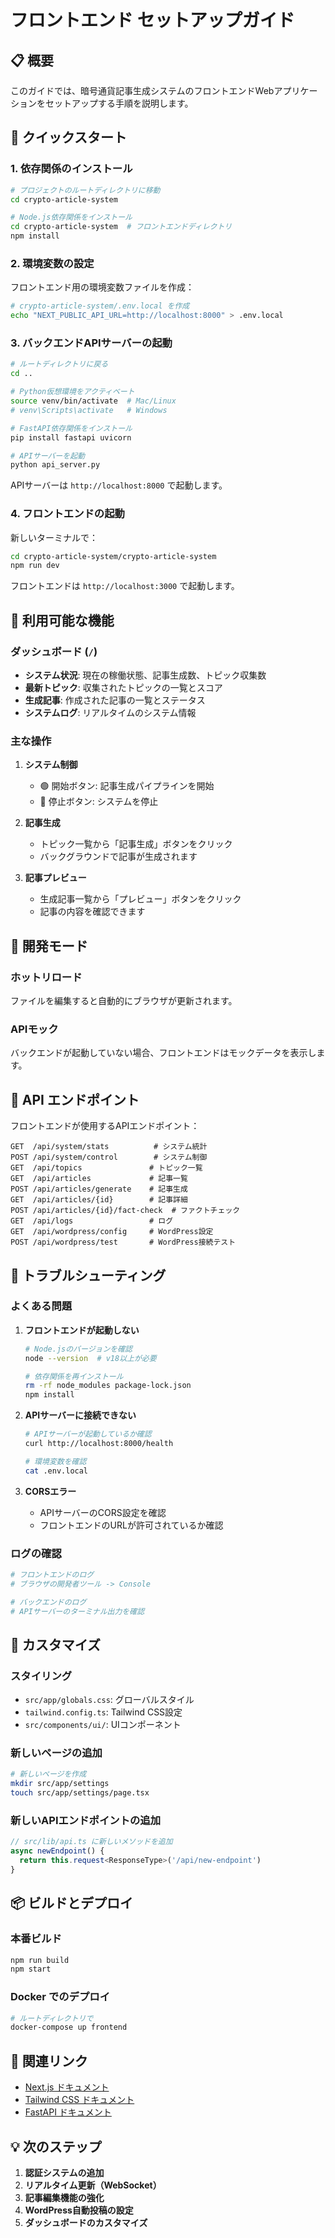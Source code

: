 # フロントエンド セットアップガイド

## 📋 概要

このガイドでは、暗号通貨記事生成システムのフロントエンドWebアプリケーションをセットアップする手順を説明します。

## 🚀 クイックスタート

### 1. 依存関係のインストール

```bash
# プロジェクトのルートディレクトリに移動
cd crypto-article-system

# Node.js依存関係をインストール
cd crypto-article-system  # フロントエンドディレクトリ
npm install
```

### 2. 環境変数の設定

フロントエンド用の環境変数ファイルを作成：

```bash
# crypto-article-system/.env.local を作成
echo "NEXT_PUBLIC_API_URL=http://localhost:8000" > .env.local
```

### 3. バックエンドAPIサーバーの起動

```bash
# ルートディレクトリに戻る
cd ..

# Python仮想環境をアクティベート
source venv/bin/activate  # Mac/Linux
# venv\Scripts\activate   # Windows

# FastAPI依存関係をインストール
pip install fastapi uvicorn

# APIサーバーを起動
python api_server.py
```

APIサーバーは `http://localhost:8000` で起動します。

### 4. フロントエンドの起動

新しいターミナルで：

```bash
cd crypto-article-system/crypto-article-system
npm run dev
```

フロントエンドは `http://localhost:3000` で起動します。

## 🎯 利用可能な機能

### ダッシュボード (`/`)

- **システム状況**: 現在の稼働状態、記事生成数、トピック収集数
- **最新トピック**: 収集されたトピックの一覧とスコア
- **生成記事**: 作成された記事の一覧とステータス
- **システムログ**: リアルタイムのシステム情報

### 主な操作

1. **システム制御**
   - 🟢 開始ボタン: 記事生成パイプラインを開始
   - 🔴 停止ボタン: システムを停止

2. **記事生成**
   - トピック一覧から「記事生成」ボタンをクリック
   - バックグラウンドで記事が生成されます

3. **記事プレビュー**
   - 生成記事一覧から「プレビュー」ボタンをクリック
   - 記事の内容を確認できます

## 🔧 開発モード

### ホットリロード

ファイルを編集すると自動的にブラウザが更新されます。

### APIモック

バックエンドが起動していない場合、フロントエンドはモックデータを表示します。

## 📝 API エンドポイント

フロントエンドが使用するAPIエンドポイント：

```
GET  /api/system/stats          # システム統計
POST /api/system/control        # システム制御
GET  /api/topics               # トピック一覧
GET  /api/articles             # 記事一覧
POST /api/articles/generate    # 記事生成
GET  /api/articles/{id}        # 記事詳細
POST /api/articles/{id}/fact-check  # ファクトチェック
GET  /api/logs                 # ログ
GET  /api/wordpress/config     # WordPress設定
POST /api/wordpress/test       # WordPress接続テスト
```

## 🐛 トラブルシューティング

### よくある問題

1. **フロントエンドが起動しない**
   ```bash
   # Node.jsのバージョンを確認
   node --version  # v18以上が必要
   
   # 依存関係を再インストール
   rm -rf node_modules package-lock.json
   npm install
   ```

2. **APIサーバーに接続できない**
   ```bash
   # APIサーバーが起動しているか確認
   curl http://localhost:8000/health
   
   # 環境変数を確認
   cat .env.local
   ```

3. **CORSエラー**
   - APIサーバーのCORS設定を確認
   - フロントエンドのURLが許可されているか確認

### ログの確認

```bash
# フロントエンドのログ
# ブラウザの開発者ツール -> Console

# バックエンドのログ
# APIサーバーのターミナル出力を確認
```

## 🎨 カスタマイズ

### スタイリング

- `src/app/globals.css`: グローバルスタイル
- `tailwind.config.ts`: Tailwind CSS設定
- `src/components/ui/`: UIコンポーネント

### 新しいページの追加

```bash
# 新しいページを作成
mkdir src/app/settings
touch src/app/settings/page.tsx
```

### 新しいAPIエンドポイントの追加

```typescript
// src/lib/api.ts に新しいメソッドを追加
async newEndpoint() {
  return this.request<ResponseType>('/api/new-endpoint')
}
```

## 📦 ビルドとデプロイ

### 本番ビルド

```bash
npm run build
npm start
```

### Docker でのデプロイ

```bash
# ルートディレクトリで
docker-compose up frontend
```

## 🔗 関連リンク

- [Next.js ドキュメント](https://nextjs.org/docs)
- [Tailwind CSS ドキュメント](https://tailwindcss.com/docs)
- [FastAPI ドキュメント](https://fastapi.tiangolo.com/)

## 💡 次のステップ

1. **認証システムの追加**
2. **リアルタイム更新（WebSocket）**
3. **記事編集機能の強化**
4. **WordPress自動投稿の設定**
5. **ダッシュボードのカスタマイズ**